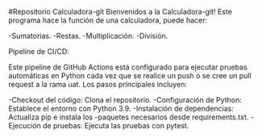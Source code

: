 #Repositorio Calculadora-git
Bienvenidos a la Calculadora-git!
Este programa hace la función de una calculadora, puede hacer:

-Sumatorias.
-Restas.
-Multiplicación.
-División.


Pipeline de CI/CD:

Este pipeline de GitHub Actions está configurado para ejecutar pruebas automáticas en Python cada vez que se realice un push o se cree un pull request a la rama uat. Los pasos principales incluyen:

-Checkout del código: Clona el repositorio.
-Configuración de Python: Establece el entorno con Python 3.9.
-Instalación de dependencias: Actualiza pip e instala los -paquetes necesarios desde requirements.txt.
-Ejecución de pruebas: Ejecuta las pruebas con pytest.